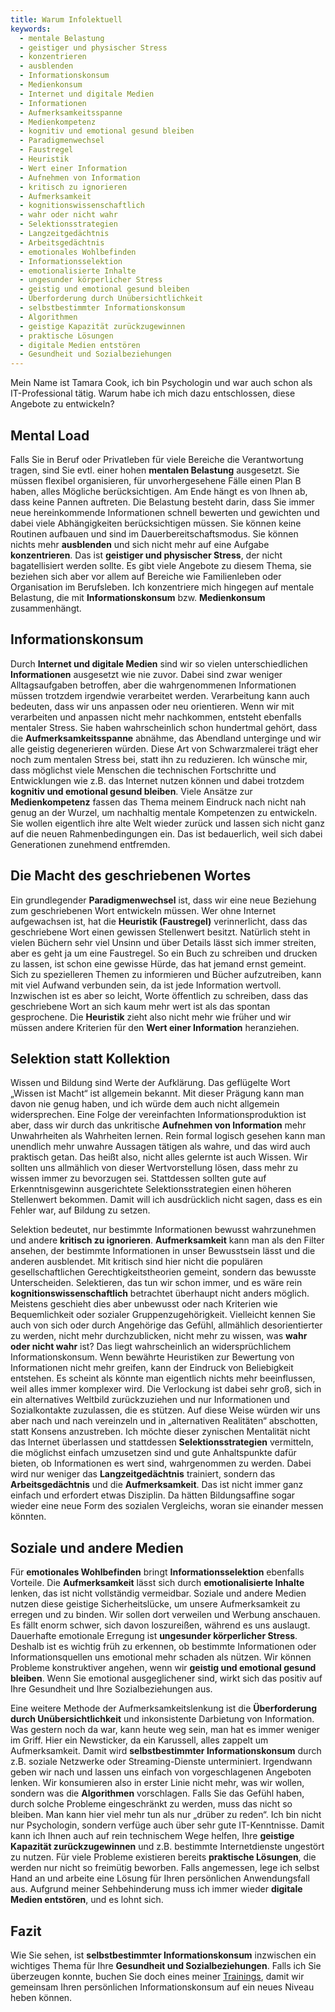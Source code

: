 ```yaml
---
title: Warum Infolektuell
keywords:
  - mentale Belastung
  - geistiger und physischer Stress
  - konzentrieren
  - ausblenden
  - Informationskonsum
  - Medienkonsum
  - Internet und digitale Medien
  - Informationen
  - Aufmerksamkeitsspanne
  - Medienkompetenz
  - kognitiv und emotional gesund bleiben
  - Paradigmenwechsel
  - Faustregel
  - Heuristik
  - Wert einer Information
  - Aufnehmen von Information
  - kritisch zu ignorieren
  - Aufmerksamkeit
  - kognitionswissenschaftlich
  - wahr oder nicht wahr
  - Selektionsstrategien
  - Langzeitgedächtnis
  - Arbeitsgedächtnis
  - emotionales Wohlbefinden
  - Informationsselektion
  - emotionalisierte Inhalte
  - ungesunder körperlicher Stress
  - geistig und emotional gesund bleiben
  - Überforderung durch Unübersichtlichkeit
  - selbstbestimmter Informationskonsum
  - Algorithmen
  - geistige Kapazität zurückzugewinnen
  - praktische Lösungen
  - digitale Medien entstören
  - Gesundheit und Sozialbeziehungen
---
```


Mein Name ist Tamara Cook, ich bin Psychologin und war auch schon als IT-Professional tätig.
Warum habe ich mich dazu entschlossen, diese Angebote zu entwickeln?

## Mental Load

Falls Sie in Beruf oder Privatleben für viele Bereiche die Verantwortung tragen, sind Sie evtl. einer hohen **mentalen Belastung** ausgesetzt.
Sie müssen flexibel organisieren, für unvorhergesehene Fälle einen Plan B haben, alles Mögliche berücksichtigen.
Am Ende hängt es von Ihnen ab, dass keine Pannen auftreten.
Die Belastung besteht darin, dass Sie immer neue hereinkommende Informationen schnell bewerten und gewichten und dabei viele Abhängigkeiten berücksichtigen müssen.
Sie können keine Routinen aufbauen und sind im Dauerbereitschaftsmodus.
Sie können nichts mehr **ausblenden** und sich nicht mehr auf eine Aufgabe **konzentrieren**.
Das ist **geistiger und physischer Stress**, der nicht bagatellisiert werden sollte.
Es gibt viele Angebote zu diesem Thema, sie beziehen sich aber vor allem auf Bereiche wie Familienleben oder Organisation im Berufsleben.
Ich konzentriere mich hingegen auf mentale Belastung, die mit **Informationskonsum** bzw. **Medienkonsum** zusammenhängt.

## Informationskonsum

Durch **Internet und digitale Medien** sind wir so vielen unterschiedlichen **Informationen** ausgesetzt wie nie zuvor.
Dabei sind zwar weniger Alltagsaufgaben betroffen, aber die wahrgenommenen Informationen müssen trotzdem irgendwie verarbeitet werden.
Verarbeitung kann auch bedeuten, dass wir uns anpassen oder neu orientieren.
Wenn wir mit verarbeiten und anpassen nicht mehr nachkommen, entsteht ebenfalls mentaler Stress.
Sie haben wahrscheinlich schon hundertmal gehört, dass die **Aufmerksamkeitsspanne** abnähme, das Abendland unterginge und wir alle geistig degenerieren würden.
Diese Art von Schwarzmalerei trägt eher noch zum mentalen Stress bei, statt ihn zu reduzieren.
Ich wünsche mir, dass möglichst viele Menschen die technischen Fortschritte und Entwicklungen wie z.B. das Internet nutzen können
und dabei trotzdem **kognitiv und emotional gesund bleiben**.
Viele Ansätze zur **Medienkompetenz** fassen das Thema meinem Eindruck nach nicht nah genug an der Wurzel, um nachhaltig mentale Kompetenzen zu entwickeln.
Sie wollen eigentlich ihre alte Welt wieder zurück und lassen sich nicht ganz auf die neuen Rahmenbedingungen ein.
Das ist bedauerlich, weil sich dabei Generationen zunehmend entfremden.

## Die Macht des geschriebenen Wortes

Ein grundlegender **Paradigmenwechsel** ist, dass wir eine neue Beziehung zum geschriebenen Wort entwickeln müssen.
Wer ohne Internet aufgewachsen ist, hat die **Heuristik (Faustregel)** verinnerlicht, dass das geschriebene Wort einen gewissen Stellenwert besitzt.
Natürlich steht in vielen Büchern sehr viel Unsinn und über Details lässt sich immer streiten, aber es geht ja um eine Faustregel.
So ein Buch zu schreiben und drucken zu lassen, ist schon eine gewisse Hürde, das hat jemand ernst gemeint.
Sich zu spezielleren Themen zu informieren und Bücher aufzutreiben, kann mit viel Aufwand verbunden sein, da ist jede Information wertvoll.
Inzwischen ist es aber so leicht, Worte öffentlich zu schreiben, dass das geschriebene Wort an sich kaum mehr wert ist als das spontan gesprochene.
Die **Heuristik** zieht also nicht mehr wie früher und wir müssen andere Kriterien für den **Wert einer Information** heranziehen.

## Selektion statt Kollektion

Wissen und Bildung sind Werte der Aufklärung.
Das geflügelte Wort „Wissen ist Macht“ ist allgemein bekannt.
Mit dieser Prägung kann man davon nie genug haben, und ich würde dem auch nicht allgemein widersprechen.
Eine Folge der vereinfachten Informationsproduktion ist aber,
dass wir durch das unkritische **Aufnehmen von Information** mehr Unwahrheiten als Wahrheiten lernen.
Rein formal logisch gesehen kann man unendlich mehr unwahre Aussagen tätigen als wahre, und das wird auch praktisch getan.
Das heißt also, nicht alles gelernte ist auch Wissen.
Wir sollten uns allmählich von dieser Wertvorstellung lösen, dass mehr zu wissen immer zu bevorzugen sei.
Stattdessen sollten gute auf Erkenntnisgewinn ausgerichtete Selektionsstrategien einen höheren Stellenwert bekommen.
Damit will ich ausdrücklich nicht sagen, dass es ein Fehler war, auf Bildung zu setzen.

Selektion bedeutet, nur bestimmte Informationen bewusst wahrzunehmen und andere **kritisch zu ignorieren**.
**Aufmerksamkeit** kann man als den Filter ansehen, der bestimmte Informationen in unser Bewusstsein lässt und die anderen ausblendet.
Mit kritisch sind hier nicht die populären gesellschaftlichen Gerechtigkeitstheorien gemeint, sondern das bewusste Unterscheiden.
Selektieren, das tun wir schon immer, und es wäre rein **kognitionswissenschaftlich** betrachtet überhaupt nicht anders möglich.
Meistens geschieht dies aber unbewusst oder nach Kriterien wie Bequemlichkeit oder sozialer Gruppenzugehörigkeit.
Vielleicht kennen Sie auch von sich oder durch Angehörige das Gefühl, allmählich desorientierter zu werden, nicht mehr durchzublicken,
nicht mehr zu wissen, was **wahr oder nicht wahr** ist?
Das liegt wahrscheinlich an widersprüchlichem Informationskonsum.
Wenn bewährte Heuristiken zur Bewertung von Informationen nicht mehr greifen, kann der Eindruck von Beliebigkeit entstehen.
Es scheint als könnte man eigentlich nichts mehr beeinflussen, weil alles immer komplexer wird.
Die Verlockung ist dabei sehr groß, sich in ein alternatives Weltbild zurückzuziehen und nur Informationen und Sozialkontakte zuzulassen, die es stützen.
Auf diese Weise würden wir uns aber nach und nach vereinzeln und in „alternativen Realitäten“ abschotten, statt Konsens anzustreben.
Ich möchte dieser zynischen Mentalität nicht das Internet überlassen und stattdessen **Selektionsstrategien** vermitteln,
die möglichst einfach umzusetzen sind und gute Anhaltspunkte dafür bieten, ob Informationen es wert sind, wahrgenommen zu werden.
Dabei wird nur weniger das **Langzeitgedächtnis** trainiert, sondern das **Arbeitsgedächtnis** und die **Aufmerksamkeit**.
Das ist nicht immer ganz einfach und erfordert etwas Disziplin.
Da hätten Bildungsaffine sogar wieder eine neue Form des sozialen Vergleichs, woran sie einander messen könnten.

## Soziale und andere Medien

Für **emotionales Wohlbefinden** bringt **Informationsselektion** ebenfalls Vorteile.
Die **Aufmerksamkeit** lässt sich durch **emotionalisierte Inhalte** lenken, das ist nicht vollständig vermeidbar.
Soziale und andere Medien nutzen diese geistige Sicherheitslücke, um unsere Aufmerksamkeit zu erregen und zu binden.
Wir sollen dort verweilen und Werbung anschauen.
Es fällt enorm schwer, sich davon loszureißen, während es uns auslaugt.
Dauerhafte emotionale Erregung ist **ungesunder körperlicher Stress**.
Deshalb ist es wichtig früh zu erkennen, ob bestimmte Informationen oder Informationsquellen uns emotional mehr schaden als nützen.
Wir können Probleme konstruktiver angehen, wenn wir **geistig und emotional gesund bleiben**.
Wenn Sie emotional ausgeglichener sind, wirkt sich das positiv auf Ihre Gesundheit und Ihre Sozialbeziehungen aus.

Eine weitere Methode der Aufmerksamkeitslenkung ist die **Überforderung durch Unübersichtlichkeit** und inkonsistente Darbietung von Information.
Was gestern noch da war, kann heute weg sein, man hat es immer weniger im Griff.
Hier ein Newsticker, da ein Karussell, alles zappelt um Aufmerksamkeit.
Damit wird **selbstbestimmter Informationskonsum** durch z.B. soziale Netzwerke oder Streaming-Dienste unterminiert.
Irgendwann geben wir nach und lassen uns einfach von vorgeschlagenen Angeboten lenken.
Wir konsumieren also in erster Linie nicht mehr, was wir wollen, sondern was die **Algorithmen** vorschlagen.
Falls Sie das Gefühl haben, durch solche Probleme eingeschränkt zu werden, muss das nicht so bleiben.
Man kann hier viel mehr tun als nur „drüber zu reden“.
Ich bin nicht nur Psychologin, sondern verfüge auch über sehr gute IT-Kenntnisse.
Damit kann ich Ihnen auch auf rein technischem Wege helfen, Ihre **geistige Kapazität zurückzugewinnen** und z.B. bestimmte Internetdienste ungestört zu nutzen.
Für viele Probleme existieren bereits **praktische Lösungen**, die werden nur nicht so freimütig beworben.
Falls angemessen, lege ich selbst Hand an und arbeite eine Lösung für Ihren persönlichen Anwendungsfall aus.
Aufgrund meiner Sehbehinderung muss ich immer wieder **digitale Medien entstören**, und es lohnt sich.

## Fazit

Wie Sie sehen, ist **selbstbestimmter Informationskonsum** inzwischen ein wichtiges Thema für Ihre **Gesundheit und Sozialbeziehungen**.
Falls ich Sie überzeugen konnte, buchen Sie doch eines meiner [Trainings](/trainings),
damit wir gemeinsam Ihren persönlichen Informationskonsum auf ein neues Niveau heben können.
